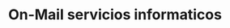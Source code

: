 ---
title: "On-Mail servicios informaticos"
url: /albatera/on-mail-servicios-informaticos/
shop: ordenador
---
